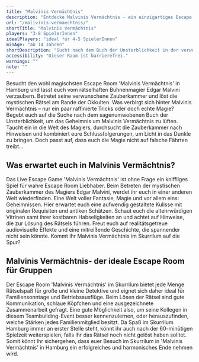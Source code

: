 ```yaml
---
title: "Malvinis Vermächtnis"
description: "Entdecke Malvinis Vermächtnis - ein einzigartiges Escape Game Erlebnis in Hamburg St. Pauli. Buche jetzt dein Abenteuer im Skurrilum!"
url: "/malivinis-vermaechtnis/"
shortTitle: "Malvinis Vermächtnis"
players: "3-8 SpielerInnen"
idealPlayers: "ideal für 4-5 SpielerInnen"
minAge: "ab 14 Jahren"
shortDescription: "Sucht nach dem Buch der Unsterblichkeit in der verwunschenen Zauberkammer eines Magiers."
accessibility: "Dieser Raum ist barrierefrei."
warnings: ""
note: ""
---
```


Besucht den wohl magischsten Escape Room 'Malvinis Vermächtnis' in Hamburg und lasst euch vom rätselhaften Bühnenmagier Edgar Malvini verzaubern. Betretet seine verwunschene Zauberkammer und löst die mystischen Rätsel am Rande der Okkulten. Was verbirgt sich hinter Malvinis Vermächtnis – nur ein paar raffinierte Tricks oder doch echte Magie? Begebt euch auf die Suche nach dem sagenumwobenen Buch der Unsterblichkeit, um das Geheimnis um Malvinis Vermächtnis zu lüften. Taucht ein in die Welt des Magiers, durchsucht die Zauberkammer nach Hinweisen und kombiniert eure Schlussfolgerungen, um Licht in das Dunkle zu bringen. Doch passt auf, dass euch die Magie nicht auf falsche Fährten treibt…

## Was erwartet euch in Malvinis Vermächtnis?

Das Live Escape Game 'Malvinis Vermächtnis' ist ohne Frage ein kniffliges Spiel für wahre Escape Room Liebhaber. Beim Betreten der mystischen Zauberkammer des Magiers Edgar Malvini, werdet ihr euch in einer anderen Welt wiederfinden. Eine Welt voller Fantasie, Magie und vor allem eins: Geheimnissen. Hier erwartet euch eine aufwendig gestaltete Kulisse mit originalen Requisiten und antiken Schätzen. Schaut euch die altehrwürdigen Vitrinen samt ihrer kostbaren Habseligkeiten an und achtet auf Hinweise, die zur Lösung des Rätsels führen. Freut euch auf realitätsgetreue audiovisuelle Effekte und eine mitreißende Geschichte, die spannender nicht sein könnte. Kommt Ihr Malvinis Vermächtnis im Skurrilum auf die Spur?


## Malvinis Vermächtnis- der ideale Escape Room für Gruppen

Der Escape Room 'Malvinis Vermächtnis' im Skurrilum bietet jede Menge Rätselspaß für große und kleine Detektive und eignet sich daher ideal für Familiensonntage und Betriebsausflüge. Beim Lösen der Rätsel sind gute Kommunikation, schlaue Köpfchen und eine ausgezeichnete Zusammenarbeit gefragt. Eine gute Möglichkeit also, um seine Kollegen in diesem Teambuilding-Event besser kennenzulernen, oder herauszufinden, welche Stärken jedes Familienmitglied besitzt. Da Spaß im Skurrilum Hamburg immer an erster Stelle steht, könnt ihr auch nach der 60-minütigen Spielzeit weiterspielen, falls Ihr das Rätsel noch nicht gelöst haben solltet. Somit könnt Ihr sichergehen, dass euer Besuch im Skurrilum in 'Malvinis Vermächtnis' in Hamburg ein erfolgreiches und harmonisches Ende nehmen wird.
